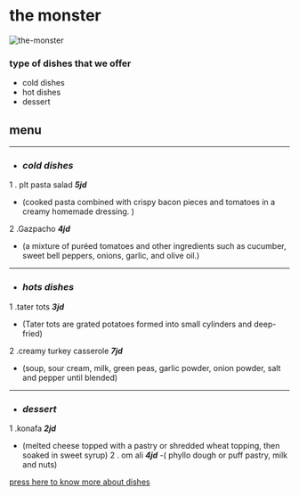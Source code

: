 # the monster 
![the-monster](https://t4.ftcdn.net/jpg/02/26/16/97/360_F_226169724_oNuB5Yn5bZR4jNPAd3uiLFqaQcqVtylY.jpg)
### type of dishes that we offer
- cold  dishes
- hot dishes
- dessert
##  **menu** 
- - - -
- ### *cold  dishes*
1 .  plt pasta salad ***5jd***  
- (cooked pasta combined with crispy bacon pieces and tomatoes in a creamy homemade dressing. ) 

2 .Gazpacho ***4jd*** 
- (a mixture of puréed tomatoes and other ingredients such as cucumber, sweet bell peppers, onions, garlic, and olive oil.)
----
- ### *hots  dishes*
1 .tater tots ***3jd***
- (Tater tots are grated potatoes formed into small cylinders and deep-fried)

2 .creamy turkey casserole ***7jd***
- (soup, sour cream, milk, green peas, garlic powder, onion powder, salt and pepper until blended)
----
- ### *dessert*
1 .konafa ***2jd***
- (melted cheese topped with a pastry or shredded wheat topping, then soaked in sweet syrup)
2 . om ali ***4jd***
-( phyllo dough or puff pastry, milk and nuts)

[press here to know more about dishes](https://www.tasteofhome.com/collection/hotdish-recipes/)

